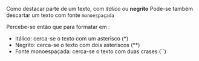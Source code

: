 Como destacar parte de um texto, com *itálico* ou **negrito**
Pode-se também descartar um texto com fonte ``monoespaçada``

Percebe-se então que para formatar em :

   * Itálico: cerca-se o texto com um asterisco (*)
   * Negrito: cerca-se o texto com dois asteriscos (**)
   * Fonte monoespaçada: cerca-se o texto com duas crases (``)
